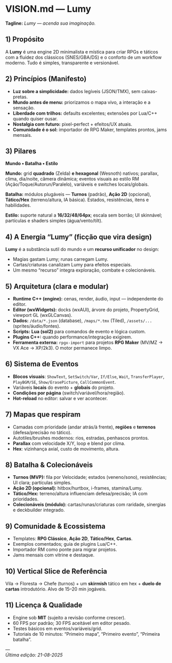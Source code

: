# VISION.md — Lumy

**Tagline:** *Lumy — acenda sua imaginação.*

## 1) Propósito
A **Lumy** é uma engine 2D minimalista e mística para criar RPGs e táticos com a fluidez dos clássicos (SNES/GBA/DS) e o conforto de um workflow moderno. Tudo é simples, transparente e versionável.

## 2) Princípios (Manifesto)
- **Luz sobre a simplicidade:** dados legíveis (JSON/TMX), sem caixas-pretas.
- **Mundo antes de menu:** priorizamos o mapa vivo, a interação e a sensação.
- **Liberdade com trilhos:** defaults excelentes; extensões por Lua/C++ quando quiser ousar.
- **Nostalgia com futuro:** pixel-perfect + efeitos/UX atuais.
- **Comunidade é o sol:** importador de RPG Maker, templates prontos, jams mensais.

## 3) Pilares
**Mundo • Batalha • Estilo**

**Mundo:** grid **quadrado** (Zelda) **e hexagonal** (Wesnoth) nativos; parallax, clima, dia/noite, câmera dinâmica; eventos visuais ao estilo RM (Ação/Toque/Autorun/Paralelo), variáveis e switches locais/globais.

**Batalha:** módulos plugáveis — **Turnos** (padrão), **Ação 2D** (opcional), **Tático/Hex** (terreno/altura, IA básica). Estados, resistências, itens e habilidades.

**Estilo:** suporte natural a **16/32/48/64px**; escala sem borrão; UI skinnável; partículas e shaders simples (água/vento/tilt).

## 4) A Energia “Lumy” (ficção que vira design)
**Lumy** é a substância sutil do mundo e um **recurso unificador** no design:
- Magias gastam Lumy; runas carregam Lumy.
- Cartas/criaturas canalizam Lumy para efeitos especiais.
- Um mesmo “recurso” integra exploração, combate e colecionáveis.

## 5) Arquitetura (clara e modular)
- **Runtime C++ (engine):** cenas, render, áudio, input — independente do editor.
- **Editor (wxWidgets):** docks (wxAUI), árvore do projeto, PropertyGrid, viewport GL (wxGLCanvas).
- **Dados:** `/data/*.json` (database), `/maps/*.tmx` (Tiled), `/assets/...` (sprites/áudio/fontes).
- **Scripts:** **Lua (sol2)** para comandos de evento e lógica custom.
- **Plugins C++:** quando performance/integração exigirem.
- **Ferramenta externa:** `rpgx-import` para projetos **RPG Maker** (MV/MZ → VX Ace → XP/2k3). O motor permanece limpo.

## 6) Sistema de Eventos
- **Blocos visuais**: `ShowText`, `SetSwitch/Var`, `If/Else`, `Wait`, `TransferPlayer`, `PlayBGM/SE`, `Show/ErasePicture`, `CallCommonEvent`.
- Variáveis **locais** do evento + **globais** do projeto.
- **Condições por página** (switch/variável/hora/região).
- **Hot-reload** no editor: salvar e ver acontecer.

## 7) Mapas que respiram
- Camadas com prioridade (andar atrás/à frente), **regiões** e **terrenos** (defesa/precisão no tático).
- Autotiles/brushes modernos: rios, estradas, penhascos prontos.
- **Parallax** com velocidade X/Y, loop e blend por clima.
- **Hex**: vizinhança axial, custo de movimento, altura.

## 8) Batalha & Colecionáveis
- **Turnos (MVP):** fila por Velocidade; estados (veneno/sono), resistências; UI clara; partículas simples.
- **Ação 2D (opcional):** hitbox/hurtbox, i-frames, stamina/Lumy.
- **Tático/Hex:** terreno/altura influenciam defesa/precisão; IA com prioridades.
- **Colecionáveis (módulo):** cartas/runas/criaturas com raridade, sinergias e deckbuilder integrado.

## 9) Comunidade & Ecossistema
- Templates: **RPG Clássico**, **Ação 2D**, **Tático/Hex**, **Cartas**.
- Exemplos comentados; guia de plugins Lua/C++.
- Importador RM como ponte para migrar projetos.
- Jams mensais com vitrine e destaque.

## 10) Vertical Slice de Referência
Vila → Floresta → Chefe (turnos) + um **skirmish** tático em hex + **duelo de cartas** introdutório. Alvo de 15–20 min jogáveis.

## 11) Licença & Qualidade
- Engine sob **MIT** (sujeito a revisão conforme crescer).
- 60 FPS por padrão; 30 FPS aceitável em editor pesado.
- Testes básicos em eventos/variáveis/grid.
- Tutoriais de 10 minutos: “Primeiro mapa”, “Primeiro evento”, “Primeira batalha”.

—  
*Última edição: 21-08-2025*
